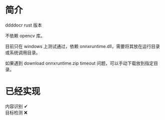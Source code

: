 # 简介
ddddocr rust 版本

不依赖 opencv 库。

目前只在 windows 上测试通过，依赖 onnxruntime.dll，需要将其放在运行目录或系统调用目录。

如果遇到 download onnxruntime.zip timeout 问题，可以手动下载放到指定目录。

# 已经实现
内容识别 ✔  
目标检测 ❌
